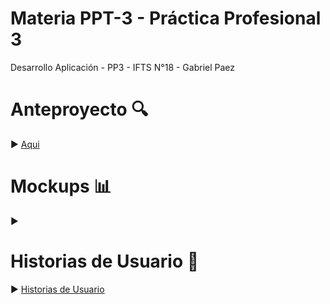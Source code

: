 # Materia PPT-3 - Práctica Profesional 3

Desarrollo Aplicación - PP3 - IFTS N°18 - Gabriel Paez

# Anteproyecto 🔍

▶️ [Aqui](https://docs.google.com/document/d/15aYs1Ur3t_QEg0ozwjMWEl-dOJlb9nTokzHTc_ukgl4/edit#)

# Mockups 📊

▶️ 

# Historias de Usuario 📓

▶️ [Historias de Usuario](https://github.com/users/GABPAEZ/projects/1/views/1)
